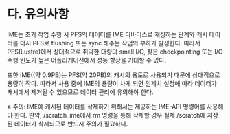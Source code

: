 # 다. 유의사항

&#x20; IME는 초기 작업 수행 시 PFS의 데이터를 IME 디바이스로 캐싱하는 단계와 캐시 데이터를 다시 PFS로 flushing 또는 sync 해주는 작업의 부하가 발생한다. 따라서 PFS(Lustre)에서 상대적으로 취약한 대량의 small I/O, 잦은 checkpointing 또는 I/O 수행 빈도가 높은 어플리케이션에서 성능 향상을 기대할 수 있다.

또한 IME((약 0.9PB)는 PFS(약 20PB)의 캐시의 용도로 사용되기 때문에 상대적으로 용량이 작다. 따라서 사용 중에 IME의 용량이 차게 되면 임계치 설정에 따라 데이터가 캐시에서 제거될 수 있으므로 데이터 관리에 유의해야 한다.

&#x20;

※ 주의: IME에 캐시된 데이터를 삭제하기 위해서는 제공하는 IME-API 명령어를 사용해야 한다. 만약, /scratch\_ime에서 rm 명령을 통해 삭제할 경우 실제 /scratch에 저장된 데이터가 삭제되므로 반드시 주의가 필요하다.
